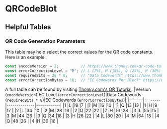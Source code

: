 # QRCodeBlot

## Helpful Tables

### QR Code Generation Parameters
This table may help select the correct values for the QR code constants. Here is an example:
```js
const encodeVersion = 2;          // https://www.thonky.com/qr-code-tutorial/character-capacities
const errorCorrectionLevel = "M"; // L (7%), M (15%), Q (25%), H (30%)
const requiredBits = 28 * 8;      // "Data Codewords" https://www.thonky.com/qr-code-tutorial/error-correction-table
const errorCorrectionBytes = 16;  // "EC Codewords Per Block" https://www.thonky.com/qr-code-tutorial/error-correction-table
```
A full table can be found by visiting [Thonky.com's QR Tutorial](https://www.thonky.com/qr-code-tutorial/error-correction-table).
|Version (`encodeVersion`)|EC Level (`errorCorrectionLevel`)|Data Codewords (`requiredBits * 8`)|EC Codewords (`errorCorrectionBytes`)|
|-------|--------|--------------|------------|
|1      |L       |19            |7           |
|1      |M       |16            |10          |
|1      |Q       |13            |13          |
|1      |H       |9             |17          |
|2      |L       |34            |10          |
|2      |M       |28            |16          |
|2      |Q       |22            |22          |
|2      |H       |16            |28          |
|3      |L       |55            |15          |
|3      |M       |44            |26          |
|3      |Q       |34            |18          |
|3      |H       |26            |22          |
|4      |L       |80            |20          |
|4      |M       |64            |18          |
|4      |Q       |48            |26          |
|4      |H       |36            |16          |
